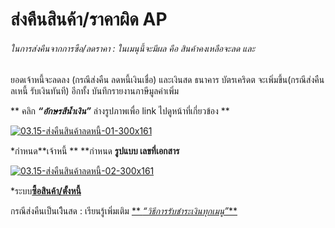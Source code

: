 # ส่งคืนสินค้า/ราคาผิด AP

###### ในการส่งคืนจากการซือ/ลดราคา : ในเมนุนี้จะมีผล คือ สินค้าคงเหลือจะลด และ
ยอดเจ้าหนี้จะลดลง (กรณีส่งคืน ลดหนี้เงินเชื่อ) และเงินสด ธนาคาร บัตรเคริดต
จะเพิ่มขึ้น(กรณีส่งคืนลเหนี้ รับเงินทันที) อีกทั้ง บันทึกรายงานภาษีมูลค่าเพิ่ม

** คลิก  _**“อักษรสีน้ำเงิน”**_ ล่างรูปภาพเพื่อ link ไปดูหน้าที่เกี่ยวข้อง **

[![03.15-ส่งคืนสินค้าลดหนี้-01-300x161](http://www.smlaccount.com/manual/wp-content/uploads/2017/10/03.15-ส่งคืนสินค้าลดหนี้-01-300x161.jpg)](http://www.smlaccount.com/manual/wp-content/uploads/2017/10/03.15-ส่งคืนสินค้าลดหนี้-01.jpg)

*กำหนด**เจ้าหนี้ ** **กำหนด **รูปแบบ เลขที่เอกสาร**

[![03.15-ส่งคืนสินค้าลดหนี้-02-300x161](http://www.smlaccount.com/manual/wp-content/uploads/2017/10/03.15-ส่งคืนสินค้าลดหนี้-02-300x161.jpg)](http://www.smlaccount.com/manual/wp-content/uploads/2017/10/03.15-ส่งคืนสินค้าลดหนี้-02.jpg)

*ระบบ[**ซื้อสินค้า/ตั้งหนี้**](http://www.smlaccount.com/manual/?page_id=664)

กรณีส่งคืนเป็นเงืินสด : เรียนรู้เพิ่มเติม [**
_“วิธีการรับชำระเงินทุกเมนู”_**](http://www.smlaccount.com/manual/?page_id=365)

